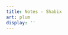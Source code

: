 ```yaml
---
title: Notes - Shabix
art: plum
display: ''
---
```


<SubNav />

<ListPosts only-date type="note" />
